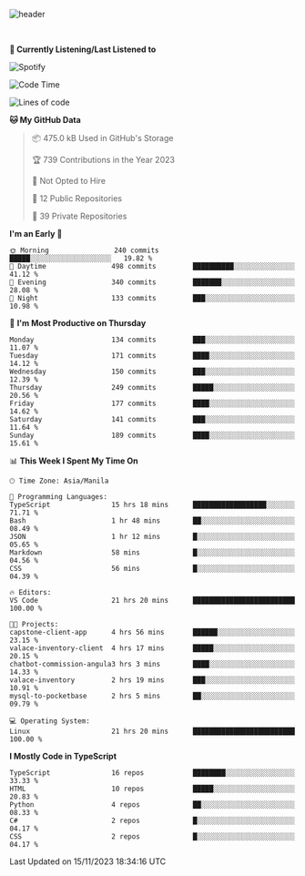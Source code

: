 <!--![header](https://capsule-render.vercel.app/api?type=waving&text=dotRarufu&fontAlign=78&desc=dotrarufu&descAlign=92.5&height=195&theme=tokyonight&animation=fadeIn&fontAlignY=39&descAlignY=49&fontSize=30) -->
![header](https://capsule-render.vercel.app/api?type=waving&desc=dotRarufu&descAlign=50&height=185&theme=tokyonight&animation=fadeIn&descAlignY=39&descSize=15) 
 

&nbsp;<div align="left">
**🎵 Currently Listening/Last Listened to**
</div>

![Spotify](https://github-spotify-widget-seven.vercel.app/api/spotify?background_color=0d1117&border_color=ffffff)


<!--START_SECTION:waka-->
![Code Time](http://img.shields.io/badge/Code%20Time-54%20hrs%2050%20mins-blue)

![Lines of code](https://img.shields.io/badge/From%20Hello%20World%20I%27ve%20Written-2.3%20million%20lines%20of%20code-blue)

**🐱 My GitHub Data** 

> 📦 475.0 kB Used in GitHub's Storage 
 > 
> 🏆 739 Contributions in the Year 2023
 > 
> 🚫 Not Opted to Hire
 > 
> 📜 12 Public Repositories 
 > 
> 🔑 39 Private Repositories 
 > 
**I'm an Early 🐤** 

```text
🌞 Morning                240 commits         █████░░░░░░░░░░░░░░░░░░░░   19.82 % 
🌆 Daytime                498 commits         ██████████░░░░░░░░░░░░░░░   41.12 % 
🌃 Evening                340 commits         ███████░░░░░░░░░░░░░░░░░░   28.08 % 
🌙 Night                  133 commits         ███░░░░░░░░░░░░░░░░░░░░░░   10.98 % 
```
📅 **I'm Most Productive on Thursday** 

```text
Monday                   134 commits         ███░░░░░░░░░░░░░░░░░░░░░░   11.07 % 
Tuesday                  171 commits         ████░░░░░░░░░░░░░░░░░░░░░   14.12 % 
Wednesday                150 commits         ███░░░░░░░░░░░░░░░░░░░░░░   12.39 % 
Thursday                 249 commits         █████░░░░░░░░░░░░░░░░░░░░   20.56 % 
Friday                   177 commits         ████░░░░░░░░░░░░░░░░░░░░░   14.62 % 
Saturday                 141 commits         ███░░░░░░░░░░░░░░░░░░░░░░   11.64 % 
Sunday                   189 commits         ████░░░░░░░░░░░░░░░░░░░░░   15.61 % 
```


📊 **This Week I Spent My Time On** 

```text
🕑︎ Time Zone: Asia/Manila

💬 Programming Languages: 
TypeScript               15 hrs 18 mins      ██████████████████░░░░░░░   71.71 % 
Bash                     1 hr 48 mins        ██░░░░░░░░░░░░░░░░░░░░░░░   08.49 % 
JSON                     1 hr 12 mins        █░░░░░░░░░░░░░░░░░░░░░░░░   05.65 % 
Markdown                 58 mins             █░░░░░░░░░░░░░░░░░░░░░░░░   04.56 % 
CSS                      56 mins             █░░░░░░░░░░░░░░░░░░░░░░░░   04.39 % 

🔥 Editors: 
VS Code                  21 hrs 20 mins      █████████████████████████   100.00 % 

🐱‍💻 Projects: 
capstone-client-app      4 hrs 56 mins       ██████░░░░░░░░░░░░░░░░░░░   23.15 % 
valace-inventory-client  4 hrs 17 mins       █████░░░░░░░░░░░░░░░░░░░░   20.15 % 
chatbot-commission-angula3 hrs 3 mins        ████░░░░░░░░░░░░░░░░░░░░░   14.33 % 
valace-inventory         2 hrs 19 mins       ███░░░░░░░░░░░░░░░░░░░░░░   10.91 % 
mysql-to-pocketbase      2 hrs 5 mins        ██░░░░░░░░░░░░░░░░░░░░░░░   09.79 % 

💻 Operating System: 
Linux                    21 hrs 20 mins      █████████████████████████   100.00 % 
```

**I Mostly Code in TypeScript** 

```text
TypeScript               16 repos            ████████░░░░░░░░░░░░░░░░░   33.33 % 
HTML                     10 repos            █████░░░░░░░░░░░░░░░░░░░░   20.83 % 
Python                   4 repos             ██░░░░░░░░░░░░░░░░░░░░░░░   08.33 % 
C#                       2 repos             █░░░░░░░░░░░░░░░░░░░░░░░░   04.17 % 
CSS                      2 repos             █░░░░░░░░░░░░░░░░░░░░░░░░   04.17 % 
```




 Last Updated on 15/11/2023 18:34:16 UTC
<!--END_SECTION:waka-->


<!--
**dotRarufu/dotRarufu** is a ✨ _special_ ✨ repository because its `README.md` (this file) appears on your GitHub profile.

Here are some ideas to get you started:

- 🔭 I’m currently working on ...
- 🌱 I’m currently learning ...
- 👯 I’m looking to collaborate on ...
- 🤔 I’m looking for help with ...
- 💬 Ask me about ...
- 📫 How to reach me: ...
- 😄 Pronouns: ...
- ⚡ Fun fact: ...
-->


